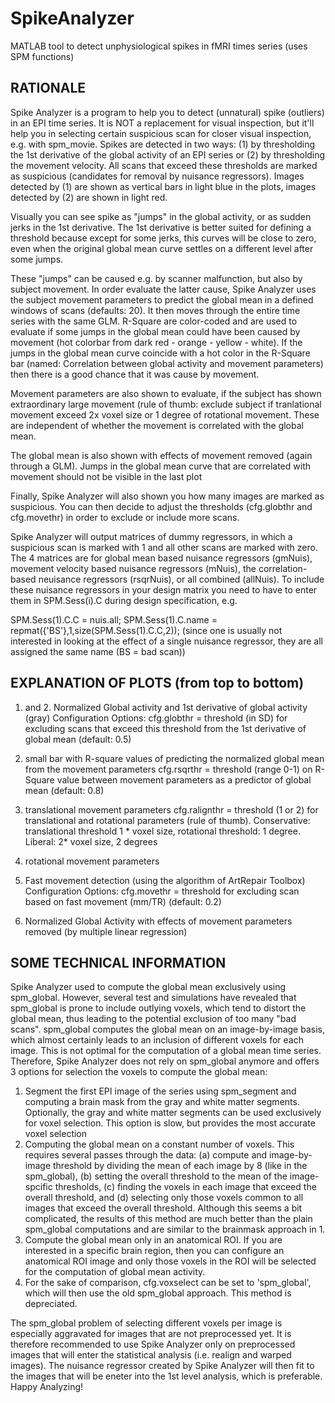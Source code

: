 # SpikeAnalyzer
MATLAB tool to detect unphysiological spikes in fMRI times series (uses SPM functions)

## RATIONALE 

Spike Analyzer is a program to help you to detect (unnatural) spike
(outliers) in an EPI time series. It is NOT a replacement for visual
inspection, but it'll help you in selecting certain suspicious scan for
closer visual inspection, e.g. with spm_movie.
Spikes are detected in two ways: (1) by thresholding the 1st derivative
of the global activity of an EPI series or (2) by thresholding the
movement velocity. All scans that exceed these thresholds are marked as
suspicious (candidates for removal by nuisance regressors). Images
detected by (1) are shown as vertical bars in light blue in the plots,
images detected by (2) are shown in light red.

Visually you can see spike as "jumps" in the global activity, or as
sudden jerks in the 1st derivative. The 1st derivative is better suited
for defining a threshold because except for some jerks, this curves will
be close to zero, even when the original global mean curve settles on a
different level after some jumps.

These "jumps" can be caused e.g. by scanner malfunction, but also by
subject movement. In order evaluate the latter cause, Spike Analyzer uses
the subject movement parameters to predict the global mean in a defined
windows of scans (defaults: 20). It then moves through the entire time
series with the same GLM. R-Square are color-coded and are used to
evaluate if some jumps in the global mean could have been caused by
movement (hot colorbar from dark red - orange - yellow - white). If the
jumps in the global mean curve coincide with a hot color in the R-Square
bar (named: Correlation between global activity and movement parameters)
then there is a good chance that it was cause by movement.
 
Movement parameters are also shown to evaluate, if the subject has shown
extraordinary large movement (rule of thumb: exclude subject if
tranlational movement exceed 2x voxel size or 1 degree of rotational
movement. These are independent of whether the movement is correlated
with the global mean.

The global mean is also shown with effects of movement removed (again
through a GLM). Jumps in the global mean curve that are correlated
with movement should not be visible in the last plot

Finally, Spike Analyzer will also shown you how many images are marked as
suspicious. You can then decide to adjust the thresholds (cfg.globthr and
cfg.movethr) in order to exclude or include more scans.

Spike Analyzer will output matrices of dummy regressors, in which a
suspicious scan is marked with 1 and all other scans are marked with
zero. The 4 matrices are for global mean based nuisance regressors
(gmNuis), movement velocity based nuisance regressors (mNuis), the
correlation-based neuisance regressors (rsqrNuis), or all combined
(allNuis). To include these nuisance regressors in your design 
matrix you need to have to enter them in SPM.Sess(i).C during design
specification, e.g. 

SPM.Sess(1).C.C = nuis.all;
SPM.Sess(1).C.name = repmat({'BS'},1,size(SPM.Sess(1).C.C,2));
(since one is usually not interested in looking at the effect of a single
nuisance regressor, they are all assigned the same name (BS = bad scan))

## EXPLANATION OF PLOTS (from top to bottom)

1. and 2. Normalized Global activity and 1st derivative of global
   activity (gray) 
   Configuration Options:
   cfg.globthr  = threshold (in SD) for excluding scans that exceed this
                  threshold from the 1st derivative of global mean
                  (default: 0.5) 
3. small bar with R-square values of predicting the normalized global
   mean from the movement parameters
   cfg.rsqrthr  = threshold (range 0-1) on R-Square value between
                  movement parameters as a predictor of global mean
                  (default: 0.8)

4. translational movement parameters
   cfg.ralignthr = threshold (1 or 2) for translational and rotational
   parameters (rule of thumb). Conservative: translational threshold
   1 * voxel size, rotational threshold: 1 degree. Liberal: 2* voxel
   size, 2 degrees
5. rotational movement parameters
6. Fast movement detection (using the algorithm of ArtRepair Toolbox)
   Configuration Options:
   cfg.movethr = threshold for excluding scan based on fast movement
                 (mm/TR) (default: 0.2)

7. Normalized Global Activity with effects of movement parameters removed
   (by multiple linear regression)

## SOME TECHNICAL INFORMATION

Spike Analyzer used to compute the global mean exclusively using 
spm_global. However, several test and simulations have revealed that 
spm_global is prone to include outlying voxels, which tend to distort the
global mean, thus leading to the potential exclusion of too many "bad
scans". spm_global computes the global mean on an image-by-image basis,
which almost certainly leads to an inclusion of different voxels for each
image. This is not optimal for the computation of a global mean time
series. Therefore, Spike Analyzer does not rely on spm_global anymore and
offers 3 options for selection the voxels to compute the global mean:
1. Segment the first EPI image of the series using spm_segment and
   computing a brain mask from the gray and white matter segments.
   Optionally, the gray and white matter segments can be used exclusively
   for voxel selection. This option is slow, but provides the most
   accurate voxel selection
2. Computing the global mean on a constant number of voxels. This
   requires several passes through the data: (a) compute and
   image-by-image threshold by dividing the mean of each image by 8 (like
   in the spm_global), (b) setting the overall threshold to the mean of
   the image-spcific thresholds, (c) finding the voxels in each image
   that exceed the overall threshold, and (d) selecting only those voxels
   common to all images that exceed the overall threshold. Although this
   seems a bit complicated, the results of this method are much better
   than the plain spm_global computations and are similar to the
   brainmask approach in 1.
3. Compute the global mean only in an anatomical ROI. If you are
   interested in a specific brain region, then you can configure an
   anatomical ROI image and only those voxels in the ROI will be selected
   for the computation of global mean activity.
4. For the sake of comparison, cfg.voxselect can be set to 'spm_global',
   which will then use the old spm_global approach. This method is
   depreciated.

The spm_global problem of selecting different voxels per image is
especially aggravated for images that are not preprocessed yet. It is
therefore recommended to use Spike Analyzer only on preprocessed images
that will enter the statistical analysis (i.e. realign and warped
images). The nuisance regressor created by Spike Analyzer will then fit
to the images that will be eneter into the 1st level analysis, which is
preferable. Happy Analyzing!
